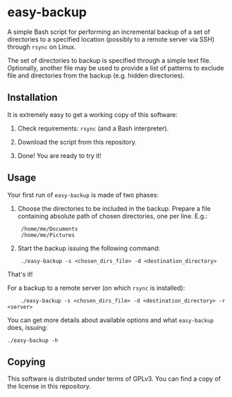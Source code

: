 # easy-backup #

A simple Bash script for performing an incremental backup of a set of directories
to a specified location (possibly to a remote server via SSH) through `rsync`
on Linux.

The set of directories to backup is specified through a simple text file. 
Optionally, another file may be used to provide a list of patterns to exclude
file and directories from the backup (e.g. hidden directories).

## Installation ##

It is extremely easy to get a working copy of this software:

1. Check requirements: `rsync` (and a Bash interpreter).

2. Download the script from this repository.

3. Done! You are ready to try it!

## Usage ##

Your first run of `easy-backup` is made of two phases:

1. Choose the directories to be included in the backup. Prepare a file
containing absolute path of chosen directories, one per line. E.g.:

		/home/me/Documents
		/home/me/Pictures

2. Start the backup issuing the following command:

		./easy-backup -s <chosen_dirs_file> -d <destination_directory>

That's it!

For a backup to a remote server (on which `rsync` is installed):

		./easy-backup -s <chosen_dirs_file> -d <destination_directory> -r <server>

You can get more details about available options and what `easy-backup` does, issuing:

	./easy-backup -h


## Copying ##

This software is distributed under terms of GPLv3.
You can find a copy of the license in this repository.

